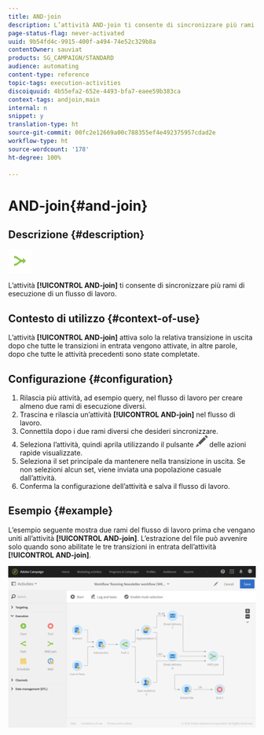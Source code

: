 ```yaml
---
title: AND-join
description: L’attività AND-join ti consente di sincronizzare più rami di esecuzione di un flusso di lavoro.
page-status-flag: never-activated
uuid: 9b54fd4c-9915-400f-a494-74e52c329b8a
contentOwner: sauviat
products: SG_CAMPAIGN/STANDARD
audience: automating
content-type: reference
topic-tags: execution-activities
discoiquuid: 4b55efa2-652e-4493-bfa7-eaee59b383ca
context-tags: andjoin,main
internal: n
snippet: y
translation-type: ht
source-git-commit: 00fc2e12669a00c788355ef4e492375957cdad2e
workflow-type: ht
source-wordcount: '178'
ht-degree: 100%

---
```



# AND-join{#and-join}

## Descrizione {#description}

![](assets/and_join.png)

L’attività **[!UICONTROL AND-join]** ti consente di sincronizzare più rami di esecuzione di un flusso di lavoro.

## Contesto di utilizzo {#context-of-use}

L’attività **[!UICONTROL AND-join]** attiva solo la relativa transizione in uscita dopo che tutte le transizioni in entrata vengono attivate, in altre parole, dopo che tutte le attività precedenti sono state completate.

## Configurazione {#configuration}

1. Rilascia più attività, ad esempio query, nel flusso di lavoro per creare almeno due rami di esecuzione diversi.
1. Trascina e rilascia un’attività **[!UICONTROL AND-join]** nel flusso di lavoro.
1. Connettila dopo i due rami diversi che desideri sincronizzare.
1. Seleziona l’attività, quindi aprila utilizzando il pulsante ![](assets/edit_darkgrey-24px.png) delle azioni rapide visualizzate.
1. Seleziona il set principale da mantenere nella transizione in uscita. Se non selezioni alcun set, viene inviata una popolazione casuale dall’attività.
1. Conferma la configurazione dell’attività e salva il flusso di lavoro.

## Esempio {#example}

L’esempio seguente mostra due rami del flusso di lavoro prima che vengano uniti all’attività **[!UICONTROL AND-join]**. L’estrazione del file può avvenire solo quando sono abilitate le tre transizioni in entrata dell’attività **[!UICONTROL AND-join]**.

![](assets/wkf_and-join_example.png)

